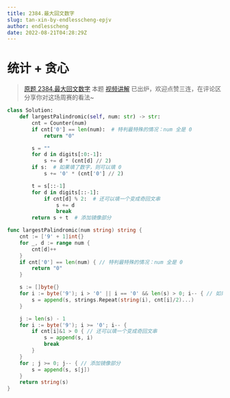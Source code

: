 ```yaml
---
title: 2384.最大回文数字
slug: tan-xin-by-endlesscheng-epjv
author: endlesscheng
date: 2022-08-21T04:28:29Z
---
```

# 统计 + 贪心
 
> [原题 2384.最大回文数字](https://leetcode.cn/problems/largest-palindromic-number)
本题 [视频讲解](https://www.bilibili.com/video/BV1md4y1P75q) 已出炉，欢迎点赞三连，在评论区分享你对这场周赛的看法~

```py [sol1-Python3]
class Solution:
    def largestPalindromic(self, num: str) -> str:
        cnt = Counter(num)
        if cnt['0'] == len(num):  # 特判最特殊的情况：num 全是 0
            return "0"

        s = ""
        for d in digits[:0:-1]:
            s += d * (cnt[d] // 2)
        if s:  # 如果填了数字，则可以填 0
            s += '0' * (cnt['0'] // 2)

        t = s[::-1]
        for d in digits[::-1]:
            if cnt[d] % 2:  # 还可以填一个变成奇回文串
                s += d
                break
        return s + t  # 添加镜像部分
```

```go [sol1-Go]
func largestPalindromic(num string) string {
	cnt := ['9' + 1]int{}
	for _, d := range num {
		cnt[d]++
	}
	if cnt['0'] == len(num) { // 特判最特殊的情况：num 全是 0
		return "0"
	}

	s := []byte{}
	for i := byte('9'); i > '0' || i == '0' && len(s) > 0; i-- { // 如果填了数字，则可以填 0
		s = append(s, strings.Repeat(string(i), cnt[i]/2)...)
	}

	j := len(s) - 1
	for i := byte('9'); i >= '0'; i-- {
		if cnt[i]&1 > 0 { // 还可以填一个变成奇回文串
			s = append(s, i)
			break
		}
	}
	for ; j >= 0; j-- { // 添加镜像部分
		s = append(s, s[j])
	}
	return string(s)
}
```
